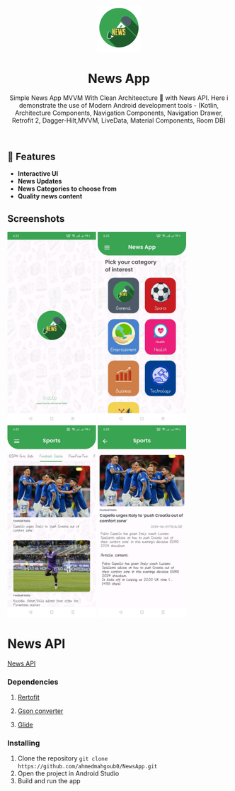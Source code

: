 
<div align="center">

<img src="https://github.com/ahmedmahgoub0/NewsApp/blob/master/screenshots/app_icon.png" width="100px"/>

# **News App**

Simple News App MVVM With Clean Architeecture 📰 with News API. Here i demonstrate the use of Modern Android development tools - (Kotlin, Architecture Components, Navigation Components, Navigation Drawer, Retrofit 2, Dagger-Hilt,MVVM, LiveData, Material Components, Room DB)


<br/>

</div>

## 🚀 Features
- **Interactive UI**
- **News Updates**
- **News Categories to choose from**
- **Quality news content**

## Screenshots

<p float="left">

 <img src="https://github.com/ahmedmahgoub0/NewsApp/blob/master/screenshots/splash.jpeg" width="200" />

 <img src="https://github.com/ahmedmahgoub0/NewsApp/blob/master/screenshots/home.jpeg" width="200" />

 <img src="https://github.com/ahmedmahgoub0/NewsApp/blob/master/screenshots/news.jpeg" width="200" />
 
 <img src="https://github.com/ahmedmahgoub0/NewsApp/blob/master/screenshots/details.jpeg" width="200" />
 
</p>

 # News API
   [News API](https://newsapi.org/)

 ### Dependencies

1. [Rertofit](https://square.github.io/retrofit/)

1. [Gson converter](https://square.github.io/retrofit/)

1. [Glide](https://github.com/bumptech/glide)

### Installing

1. Clone the repository
``` git clone https://github.com/ahmedmahgoub0/NewsApp.git ```
2. Open the project in Android Studio
3. Build and run the app
